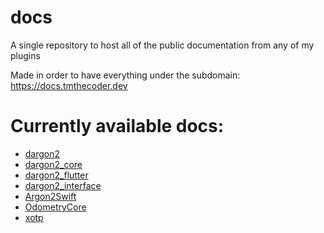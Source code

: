 # docs

A single repository to host all of the public documentation from any of my plugins

Made in order to have everything under the subdomain: https://docs.tmthecoder.dev

# Currently available docs:

- [dargon2](https://docs.tmthecoder.dev/dargon2)
- [dargon2_core](https://docs.tmthecoder.dev/dargon2_core)
- [dargon2_flutter](https://docs.tmthecoder.dev/dargon2_flutter)
- [dargon2_interface](https://docs.tmthecoder.dev/dargon2_interface)
- [Argon2Swift](https://docs.tmthecoder.dev/Argon2Swift)
- [OdometryCore](https://docs.tmthecoder.dev/OdometryCore)
- [xotp](https://docs.tmthecoder.dev/xotp)
